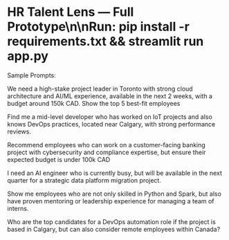 # HR Talent Lens — Full Prototype\n\nRun: pip install -r requirements.txt && streamlit run app.py

Sample Prompts:

We need a high-stake project leader in Toronto with strong cloud architecture and AI/ML experience, available in the next 2 weeks, with a budget around 150k CAD. Show the top 5 best-fit employees


Find me a mid-level developer who has worked on IoT projects and also knows DevOps practices, located near Calgary, with strong performance reviews.

Recommend employees who can work on a customer-facing banking project with cybersecurity and compliance expertise, but ensure their expected budget is under 100k CAD

I need an AI engineer who is currently busy, but will be available in the next quarter for a strategic data platform migration project.

Show me employees who are not only skilled in Python and Spark, but also have proven mentoring or leadership experience for managing a team of interns.

Who are the top candidates for a DevOps automation role if the project is based in Calgary, but can also consider remote employees within Canada?